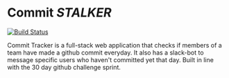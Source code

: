 # Commit *STALKER*
[![Build Status](https://travis-ci.org/tthoraldson/commit-stalker.svg?branch=master)](https://travis-ci.org/tthoraldson/commit-stalker)

Commit Tracker is a full-stack web application that checks if members of a team have made a github commit everyday. It also has a slack-bot to message specific users who haven't committed yet that day. Built in line with the 30 day github challenge sprint.
